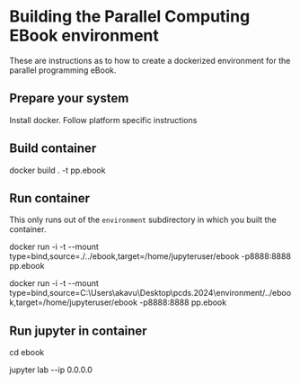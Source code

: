 # Building the Parallel Computing EBook environment

These are instructions as to how to create a dockerized environment for the parallel programming eBook.

## Prepare your system

Install docker. Follow platform specific instructions

## Build container

docker build . -t pp.ebook

## Run container

This only runs out of the `environment` subdirectory in which you built the container.

docker run -i -t --mount type=bind,source=./../ebook,target=/home/jupyteruser/ebook -p8888:8888 pp.ebook

docker run -i -t --mount type=bind,source=C:\Users\akavu\Desktop\pcds.2024\environment/../ebook,target=/home/jupyteruser/ebook -p8888:8888 pp.ebook

## Run jupyter in container

cd ebook

jupyter lab --ip 0.0.0.0
